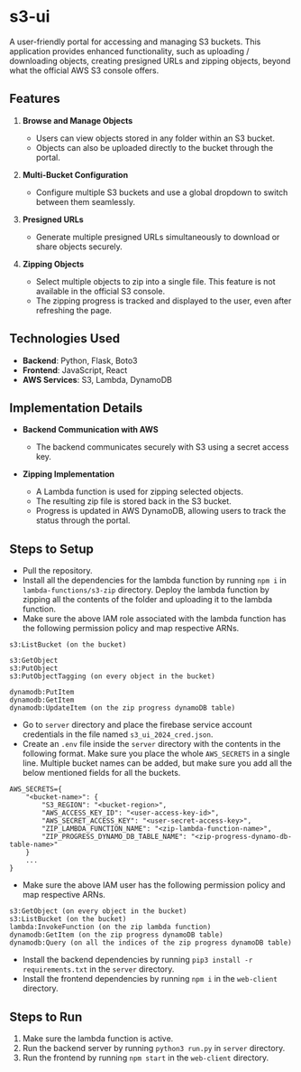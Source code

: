# s3-ui

A user-friendly portal for accessing and managing S3 buckets. This application provides enhanced functionality, such as uploading / downloading objects, creating presigned URLs and zipping objects, beyond what the official AWS S3 console offers.

## Features

1. **Browse and Manage Objects**

   - Users can view objects stored in any folder within an S3 bucket.
   - Objects can also be uploaded directly to the bucket through the portal.

2. **Multi-Bucket Configuration**

   - Configure multiple S3 buckets and use a global dropdown to switch between them seamlessly.

3. **Presigned URLs**

   - Generate multiple presigned URLs simultaneously to download or share objects securely.

4. **Zipping Objects**

   - Select multiple objects to zip into a single file. This feature is not available in the official S3 console.
   - The zipping progress is tracked and displayed to the user, even after refreshing the page.

## Technologies Used

- **Backend**: Python, Flask, Boto3
- **Frontend**: JavaScript, React
- **AWS Services**: S3, Lambda, DynamoDB

## Implementation Details

- **Backend Communication with AWS**

  - The backend communicates securely with S3 using a secret access key.

- **Zipping Implementation**
  - A Lambda function is used for zipping selected objects.
  - The resulting zip file is stored back in the S3 bucket.
  - Progress is updated in AWS DynamoDB, allowing users to track the status through the portal.

## Steps to Setup

- Pull the repository.
- Install all the dependencies for the lambda function by running `npm i` in `lambda-functions/s3-zip` directory. Deploy the lambda function by zipping all the contents of the folder and uploading it to the lambda function.
- Make sure the above IAM role associated with the lambda function has the following permission policy and map respective ARNs.

```
s3:ListBucket (on the bucket)

s3:GetObject
s3:PutObject
s3:PutObjectTagging (on every object in the bucket)

dynamodb:PutItem
dynamodb:GetItem
dynamodb:UpdateItem (on the zip progress dynamoDB table)
```

- Go to `server` directory and place the firebase service account credentials in the file named `s3_ui_2024_cred.json`.
- Create an `.env` file inside the `server` directory with the contents in the following format. Make sure you place the whole `AWS_SECRETS` in a single line. Multiple bucket names can be added, but make sure you add all the below mentioned fields for all the buckets.

```
AWS_SECRETS={
    "<bucket-name>": {
        "S3_REGION": "<bucket-region>",
        "AWS_ACCESS_KEY_ID": "<user-access-key-id>",
        "AWS_SECRET_ACCESS_KEY": "<user-secret-access-key>",
        "ZIP_LAMBDA_FUNCTION_NAME": "<zip-lambda-function-name>",
        "ZIP_PROGRESS_DYNAMO_DB_TABLE_NAME": "<zip-progress-dynamo-db-table-name>"
    }
    ...
}
```

- Make sure the above IAM user has the following permission policy and map respective ARNs.

```
s3:GetObject (on every object in the bucket)
s3:ListBucket (on the bucket)
lambda:InvokeFunction (on the zip lambda function)
dynamodb:GetItem (on the zip progress dynamoDB table)
dynamodb:Query (on all the indices of the zip progress dynamoDB table)
```

- Install the backend dependencies by running `pip3 install -r requirements.txt` in the `server` directory.
- Install the frontend dependencies by running `npm i` in the `web-client` directory.

## Steps to Run

1. Make sure the lambda function is active.
2. Run the backend server by running `python3 run.py` in `server` directory.
3. Run the frontend by running `npm start` in the `web-client` directory.
